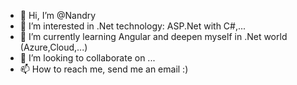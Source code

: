 - 👋 Hi, I’m @Nandry
- 👀 I’m interested in .Net technology: ASP.Net with C#,...
- 🌱 I’m currently learning Angular and deepen myself in .Net world (Azure,Cloud,...)
- 💞️ I’m looking to collaborate on ...
- 📫 How to reach me, send me an email :) 

<!---
Nandry/Nandry is a ✨ special ✨ repository because its `README.md` (this file) appears on your GitHub profile.
You can click the Preview link to take a look at your changes.
--->
